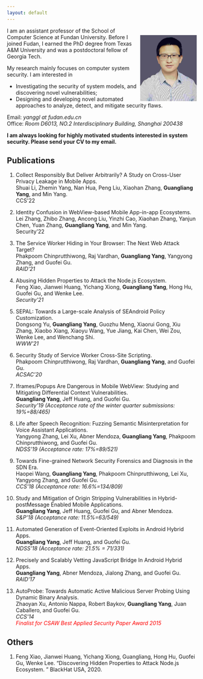 ```yaml
---
layout: default
---
```


<img width="150px"  style="float:right; margin-left:10px;margin-top:20px;" src="./pictures/self.jpg">


I am an assistant professor of the School of Computer Science at Fundan University. Before I joined Fudan, I earned the PhD degree from Texas A&M University and was a postdoctoral fellow of Georgia Tech.  

My research mainly focuses on computer system security. I am interested in  
 
 - Investigating the security of system models, and discovering novel vulnerabilities;
 - Designing and developing novel automated approaches to analyze, detect, and mitigate security flaws.

Email:<em>   yanggl at fudan.edu.cn</em>    
Office:<em> Room D6013, NO.2 Interdisciplinary Building, Shanghai 200438</em>  
   
   **I am always looking for highly motivated students interested in system security. Please send your CV to my email.**


## Publications


1. Collect Responsibly But Deliver Arbitrarily? A Study on Cross-User Privacy Leakage in Mobile Apps.  
Shuai Li, Zhemin Yang, Nan Hua, Peng Liu, Xiaohan Zhang, **Guangliang Yang**, and Min Yang.  
CCS'22

3. Identity Confusion in WebView-based Mobile App-in-app Ecosystems.  
Lei Zhang, Zhibo Zhang, Ancong Liu, Yinzhi Cao, Xiaohan Zhang, Yanjun Chen, Yuan Zhang, **Guangliang Yang**, and Min Yang.  
Security’22  

2. The Service Worker Hiding in Your Browser: The Next Web Attack Target?    
Phakpoom Chinprutthiwong, Raj Vardhan, **Guangliang Yang**, Yangyong Zhang, and Guofei Gu.   
*RAID'21*

2. Abusing Hidden Properties to Attack the Node.js Ecosystem.  
Feng Xiao, Jianwei Huang, Yichang Xiong, **Guangliang Yang**, Hong Hu, Guofei Gu, and Wenke Lee.  
*Security'21*

9. SEPAL: Towards a Large-scale Analysis of SEAndroid Policy Customization.  
Dongsong Yu, **Guangliang Yang**, Guozhu Meng, Xiaorui Gong, Xiu Zhang, Xiaobo Xiang, Xiaoyu Wang, Yue Jiang, Kai Chen, Wei Zou, Wenke Lee, and Wenchang Shi.  
*WWW'21*

8. Security Study of Service Worker Cross-Site Scripting.  
Phakpoom Chinprutthiwong, Raj Vardhan, **Guangliang Yang**, and Guofei Gu.  
*ACSAC’20*

7. Iframes/Popups Are Dangerous in Mobile WebView: Studying and Mitigating Differential Context Vulnerabilities.  
**Guangliang Yang**, Jeff Huang, and Guofei Gu.  
*Security'19 (Acceptance rate of the winter quarter submissions: 19%=88/465)*

6. Life after Speech Recognition: Fuzzing Semantic Misinterpretation for Voice Assistant Applications.   
Yangyong Zhang, Lei Xu, Abner Mendoza, **Guangliang Yang**, Phakpoom Chinprutthiwong, and Guofei Gu.   
*NDSS'19 (Acceptance rate: 17%=89/521)*

5. Towards Fine-grained Network Security Forensics and Diagnosis in the SDN Era.   
Haopei Wang, **Guangliang Yang**, Phakpoom Chinprutthiwong, Lei Xu, Yangyong Zhang, and Guofei Gu.  
*CCS'18 (Acceptance rate: 16.6%=134/809)*

4. Study and Mitigation of Origin Stripping Vulnerabilities in Hybrid-postMessage Enabled Mobile Applications.   
**Guangliang Yang**, Jeff Huang, Guofei Gu, and Abner Mendoza.  
*S&P'18 (Acceptance rate: 11.5%=63/549)*

3. Automated Generation of Event-Oriented Exploits in Android Hybrid Apps.    
**Guangliang Yang**, Jeff Huang, and Guofei Gu.  
*NDSS'18 (Acceptance rate: 21.5% = 71/331)*

2. Precisely and Scalably Vetting JavaScript Bridge In Android Hybrid Apps.    
**Guangliang Yang**, Abner Mendoza, Jialong Zhang, and Guofei Gu.  
*RAID'17*

1. AutoProbe: Towards Automatic Active Malicious Server Probing Using Dynamic Binary Analysis.   
Zhaoyan Xu, Antonio Nappa, Robert Baykov, **Guangliang Yang**, Juan Caballero, and Guofei Gu.  
*CCS'14*  
<span style="color:red">*Finalist for CSAW Best Applied Security Paper Award 2015*<span style="color:red">
  

## Others

1. Feng Xiao, Jianwei Huang, Yichang Xiong, Guangliang, Hong Hu, Guofei Gu, Wenke Lee. “Discovering Hidden Properties to Attack Node.js Ecosystem. ” BlackHat USA, 2020.
